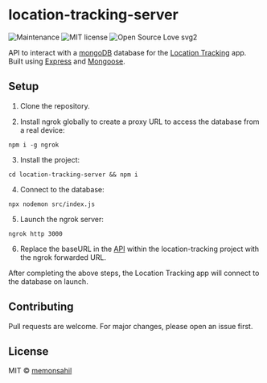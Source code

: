 # location-tracking-server

![Maintenance](https://img.shields.io/badge/Maintained%3F-no-red.svg)
![MIT license](https://img.shields.io/badge/License-MIT-blue.svg)
![Open Source Love svg2](https://badges.frapsoft.com/os/v2/open-source.svg?v=103)

API to interact with a [mongoDB](https://www.mongodb.com/cloud/atlas/) database for the [Location Tracking](https://github.com/memonsahil/location-tracking) app. Built using [Express](https://expressjs.com/) and [Mongoose](https://mongoosejs.com/).

## Setup

1. Clone the repository.

2. Install ngrok globally to create a proxy URL to access the database from a real device:

```
npm i -g ngrok
```

3. Install the project:

```
cd location-tracking-server && npm i
```

4. Connect to the database:

```
npx nodemon src/index.js
```

5. Launch the ngrok server:

```
ngrok http 3000
```

6. Replace the baseURL in the [API](https://github.com/memonsahil/location-tracking/blob/master/src/api/tracker.js) within the location-tracking project with the ngrok forwarded URL.

After completing the above steps, the Location Tracking app will connect to the database on launch.

## Contributing

Pull requests are welcome. For major changes, please open an issue first.

## License

MIT &copy; [memonsahil](https://github.com/memonsahil)
